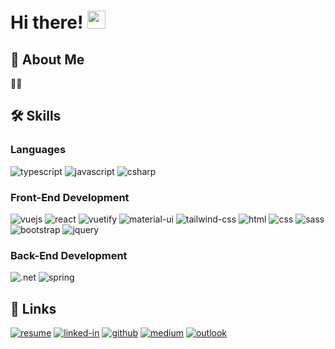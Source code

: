 # Hi there! <img src="https://media.giphy.com/media/hvRJCLFzcasrR4ia7z/giphy.gif" width="29px">

## 🚀 About Me

👨‍💻

## 🛠️ Skills

### Languages

![typescript](https://img.shields.io/badge/TypeScript-3178C6?style=for-the-badge&logo=typescript&logoColor=white)
![javascript](https://img.shields.io/badge/JavaScript-323330?style=for-the-badge&logo=javascript&logoColor=F7DF1E)
![csharp](https://img.shields.io/badge/csharp-239120?style=for-the-badge&logo=csharp&logoColor=white)

### Front-End Development

![vuejs](https://img.shields.io/badge/Vuejs-4FC08D?style=for-the-badge&logo=vue.js&logoColor=4f64c0)
![react](https://img.shields.io/badge/React-20232A?style=for-the-badge&logo=react&logoColor=61DAFB)
![vuetify](https://img.shields.io/badge/Vuetify-1867C0?style=for-the-badge&logo=vuetify&logoColor=white)
![material-ui](https://img.shields.io/badge/Material_UI-0081CB?style=for-the-badge&logo=mui&logoColor=white)
![tailwind-css](https://img.shields.io/badge/tailwind_css-06B6D4?style=for-the-badge&logo=tailwind-css&logoColor=white)
![html](https://img.shields.io/badge/HTML5-E34F26?style=for-the-badge&logo=html5&logoColor=white)
![css](https://img.shields.io/badge/CSS3-1572B6?style=for-the-badge&logo=css3&logoColor=white)
![sass](https://img.shields.io/badge/SASS-CC6699?style=for-the-badge&logo=sass&logoColor=white)
![bootstrap](https://img.shields.io/badge/Bootstrap-563D7C?style=for-the-badge&logo=bootstrap&logoColor=white)
![jquery](https://img.shields.io/badge/jQuery-0769AD?style=for-the-badge&logo=jquery&logoColor=white)

### Back-End Development

![.net](https://img.shields.io/badge/.net-512BD4?style=for-the-badge&logo=.net&logoColor=white)
![spring](https://img.shields.io/badge/spring-6DB33F?style=for-the-badge&logo=spring&logoColor=white)



## 🔗 Links
[![resume](https://img.shields.io/badge/Resume-4285F4?style=for-the-badge&logo=read-the-docs&logoColor=white)](http://www.erdincdegirmenci.com)
[![linked-in](https://img.shields.io/badge/Linked_In-0077B5?style=for-the-badge&logo=LinkedIn&logoColor=white)](https://www.linkedin.com/in/erdincdegirmenci/)
[![github](https://img.shields.io/badge/GitHub-000000?style=for-the-badge&logo=GitHub&logoColor=white)](https://github.com/erdincdegirmenci)
[![medium](https://img.shields.io/badge/medium-000000?style=for-the-badge&logo=medium&logoColor=white)](https://erdincdegirmenci.medium.com/)
[![outlook](https://img.shields.io/badge/outlook-0078D4?style=for-the-badge&logo=outlook&logoColor=white)](mailto:erdinc.degirmenci@outlook.com)




<!--
**erdincdegirmenci/erdincdegirmenci** is a ✨ _special_ ✨ repository because its `README.md` (this file) appears on your GitHub profile.

Here are some ideas to get you started:

- 🔭 I’m currently working on ...
- 🌱 I’m currently learning ...
- 👯 I’m looking to collaborate on ...
- 🤔 I’m looking for help with ...
- 💬 Ask me about ...
- 📫 How to reach me: ...
- 😄 Pronouns: ...
- ⚡ Fun fact: ...
--> 
